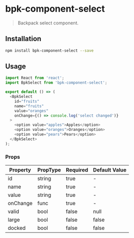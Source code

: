 # bpk-component-select

> Backpack select component.

## Installation

```sh
npm install bpk-component-select --save
```

## Usage

```js
import React from 'react';
import BpkSelect from 'bpk-component-select';

export default () => (
  <BpkSelect
    id="fruits"
    name="fruits"
    value="oranges"
    onChange={() => console.log('select changed')}
  >
    <option value="apples">Apples</option>
    <option value="oranges">Oranges</option>
    <option value="pears">Pears</option>
  </BpkSelect>
);
```

### Props

| Property  | PropType | Required | Default Value |
| --------- | -------- | -------- | ------------- |
| id        | string   | true     | -             |
| name      | string   | true     | -             |
| value     | string   | true     | -             |
| onChange  | func     | true     | -             |
| valid     | bool     | false    | null          |
| large     | bool     | false    | false         |
| docked    | bool     | false    | false         |

